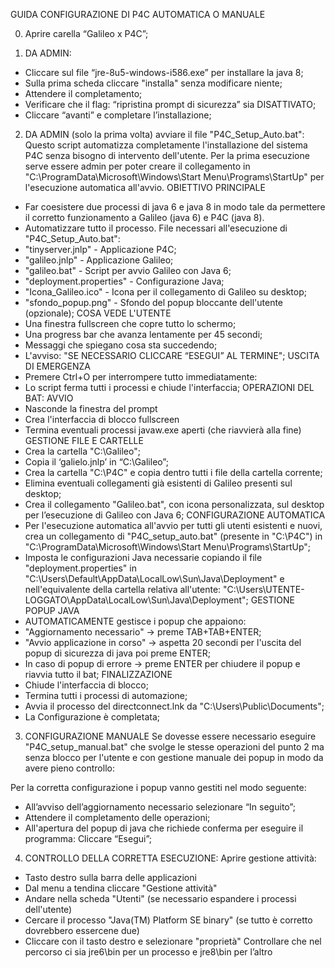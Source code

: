 GUIDA CONFIGURAZIONE DI P4C AUTOMATICA O MANUALE

0) Aprire carella “Galileo x P4C”;

1) DA ADMIN:
- Cliccare sul file “jre-8u5-windows-i586.exe” per installare la java 8;
- Sulla prima scheda cliccare "installa" senza modificare niente;
 - Attendere il completamento;
 - Verificare che il flag: “ripristina prompt di sicurezza” sia DISATTIVATO;
 - Cliccare “avanti” e completare l’installazione;

   
2) DA ADMIN (solo la prima volta) avviare il file "P4C_Setup_Auto.bat":
Questo script automatizza completamente l'installazione del sistema P4C senza bisogno di intervento
dell'utente.
Per la prima esecuzione serve essere admin per poter creare il collegamento in
"C:\ProgramData\Microsoft\Windows\Start Menu\Programs\StartUp" per l'esecuzione automatica all'avvio.
OBIETTIVO PRINCIPALE
- Far coesistere due processi di java 6 e java 8 in modo tale da permettere il corretto funzionamento a
Galileo (java 6) e P4C (java 8).
- Automatizzare tutto il processo.
File necessari all'esecuzione di "P4C_Setup_Auto.bat":
- "tinyserver.jnlp" - Applicazione P4C;
- "galileo.jnlp" - Applicazione Galileo;
- "galileo.bat" - Script per avvio Galileo con Java 6;
- "deployment.properties" - Configurazione Java;
- "Icona_Galileo.ico" - Icona per il collegamento di Galileo su desktop;
- "sfondo_popup.png" - Sfondo del popup bloccante dell'utente (opzionale);
COSA VEDE L'UTENTE
- Una finestra fullscreen che copre tutto lo schermo;
- Una progress bar che avanza lentamente per 45 secondi;
- Messaggi che spiegano cosa sta succedendo;
- L'avviso: "SE NECESSARIO CLICCARE “ESEGUI” AL TERMINE";
USCITA DI EMERGENZA
- Premere Ctrl+O per interrompere tutto immediatamente:
- Lo script ferma tutti i processi e chiude l'interfaccia;
OPERAZIONI DEL BAT:
AVVIO
- Nasconde la finestra del prompt
- Crea l'interfaccia di blocco fullscreen
- Termina eventuali processi javaw.exe aperti (che riavvierà alla fine)
GESTIONE FILE E CARTELLE
- Crea la cartella "C:\Galileo";
- Copia il ‘galielo.jnlp’ in “C:\Galileo”;
- Crea la cartella "C:\P4C" e copia dentro tutti i file della cartella corrente;
- Elimina eventuali collegamenti già esistenti di Galileo presenti sul desktop;
- Crea il collegamento "Galileo.bat", con icona personalizzata, sul desktop per l’esecuzione di Galileo con
Java 6;
CONFIGURAZIONE AUTOMATICA
- Per l'esecuzione automatica all'avvio per tutti gli utenti esistenti e nuovi, crea un collegamento di
"P4C_setup_auto.bat" (presente in "C:\P4C") in "C:\ProgramData\Microsoft\Windows\Start
Menu\Programs\StartUp";
- Imposta le configurazioni Java necessarie copiando il file "deployment.properties" in
"C:\Users\Default\AppData\LocalLow\Sun\Java\Deployment" e nell'equivalente della cartella relativa
all'utente: "C:\Users\UTENTE-LOGGATO\AppData\LocalLow\Sun\Java\Deployment";
GESTIONE POPUP JAVA
- AUTOMATICAMENTE gestisce i popup che appaiono:
- "Aggiornamento necessario" → preme TAB+TAB+ENTER;
- "Avvio applicazione in corso" → aspetta 20 secondi per l'uscita del popup di sicurezza di java poi preme
ENTER;
- In caso di popup di errore → preme ENTER per chiudere il popup e riavvia tutto il bat;
FINALIZZAZIONE
- Chiude l'interfaccia di blocco;
- Termina tutti i processi di automazione;
- Avvia il processo del directconnect.lnk da "C:\Users\Public\Documents";
- La Configurazione è completata;

3) CONFIGURAZIONE MANUALE
Se dovesse essere necessario eseguire "P4C_setup_manual.bat" che svolge le stesse operazioni del
punto 2 ma senza blocco per l'utente e con gestione manuale dei popup in modo da avere pieno controllo:

Per la corretta configurazione i popup vanno gestiti nel modo seguente:
- All’avviso dell’aggiornamento necessario selezionare “In seguito”;
- Attendere il completamento delle operazioni;
- All'apertura del popup di java che richiede conferma per eseguire il programma: Cliccare “Esegui”;

4) CONTROLLO DELLA CORRETTA ESECUZIONE:
Aprire gestione attività:
- Tasto destro sulla barra delle applicazioni
- Dal menu a tendina cliccare "Gestione attività"
- Andare nella scheda "Utenti" (se necessario espandere i processi dell'utente)
- Cercare il processo "Java(TM) Platform SE binary" (se tutto è corretto dovrebbero essercene due)
- Cliccare con il tasto destro e selezionare "proprietà"
Controllare che nel percorso ci sia jre6\bin per un processo e jre8\bin per l’altro
 
